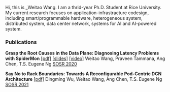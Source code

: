 Hi, this is _Weitao Wang. I am a thrid-year Ph.D. Student at Rice University. My current research focuses on application-infrastracture codesign, including smart/programmable hardware, heterogeneous system, distributed system, data center network, systems for AI and AI-powered system.

### Publications

**Grasp the Root Causes in the Data Plane: Diagnosing Latency Problems with SpiderMon** [[pdf]](https://dl.acm.org/doi/pdf/10.1145/3373360.3380835) [[slides]](https://conferences.sigcomm.org/sosr/2020/slides/spidermon_sosr.pptx) [[video]](https://www.youtube.com/watch?v=SYbr8W_JG6A)
Weitao Wang, Praveen Tammana, Ang Chen, T.S. Eugene Ng
[SOSR 2020](https://conferences.sigcomm.org/sosr/2020/) 

**Say No to Rack Boundaries: Towards A Reconfigurable Pod-Centric DCN Architecture** [[pdf]](https://dl.acm.org/doi/pdf/10.1145/3314148.3314350?casa_token=5jdB8I6NLKkAAAAA:zbDA8whzGE0s0t66UMyqPBrCUiWb4t-hwyWiJNp41OF-Lv7cPt-E29e4DBjSx-2zueZlLBlwPeos)
Dingming Wu, Weitao Wang, Ang Chen, T.S. Eugene Ng
[SOSR 2021](https://conferences.sigcomm.org/sosr/2019/)
